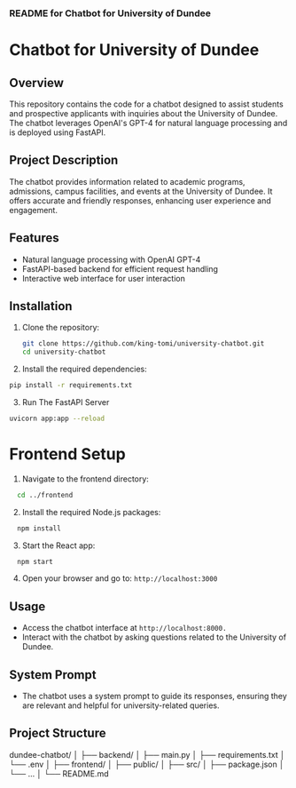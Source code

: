
### README for Chatbot for University of Dundee

# Chatbot for University of Dundee

## Overview
This repository contains the code for a chatbot designed to assist students and prospective applicants with inquiries about the University of Dundee. The chatbot leverages OpenAI's GPT-4 for natural language processing and is deployed using FastAPI.

## Project Description
The chatbot provides information related to academic programs, admissions, campus facilities, and events at the University of Dundee. It offers accurate and friendly responses, enhancing user experience and engagement.

## Features
- Natural language processing with OpenAI GPT-4
- FastAPI-based backend for efficient request handling
- Interactive web interface for user interaction

## Installation
1. Clone the repository:
   ```bash
   git clone https://github.com/king-tomi/university-chatbot.git
   cd university-chatbot

2. Install the required dependencies:
  ```bash
  pip install -r requirements.txt
```

3. Run The FastAPI Server
  ```bash
  uvicorn app:app --reload
```

# Frontend Setup

1. Navigate to the frontend directory:
``` bash
  cd ../frontend
```

2. Install the required Node.js packages:
``` bash
  npm install
```

3. Start the React app:
```bash
  npm start
```

4. Open your browser and go to: ```http://localhost:3000```

## Usage

- Access the chatbot interface at ```http://localhost:8000.```
- Interact with the chatbot by asking questions related to the University of Dundee.

## System Prompt
- The chatbot uses a system prompt to guide its responses, ensuring they are relevant and helpful for university-related queries.

## Project Structure
dundee-chatbot/
│
├── backend/
│   ├── main.py
│   ├── requirements.txt
│   └── .env
│
├── frontend/
│   ├── public/
│   ├── src/
│   ├── package.json
│   └── ...
│
└── README.md
